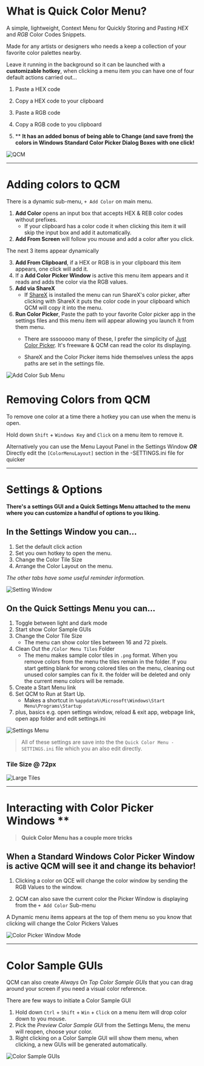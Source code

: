 # What is Quick Color Menu?

A simple, lightweight, Context Menu for Quickly Storing and Pasting *HEX* and *RGB* Color Codes Snippets.

Made for any artists or designers who needs a keep a collection of your favorite color palettes nearby.

Leave it running in the background so it can be launched with a **customizable hotkey**, when clicking a menu item you can have one of four default actions carried out...

1. Paste a HEX code

2. Copy a HEX code to your clipboard

3. Paste a RGB code

4. Copy a RGB code to you clipboard

5. ** **It has an added bonus of being able to Change (and save from) the colors in Windows Standard Color Picker Dialog Boxes with one click!** 

![QCM](ss/qcm.png)

***

# Adding colors to QCM

There is a dynamic sub-menu, `+ Add Color` on main menu.
1. **Add Color** opens an input box that accepts HEX & REB color codes without prefixes.
    - If your clipboard has a color code it when clicking this item it will skip the input box and add it automatically.
2. **Add From Screen** will follow you mouse and add a color after you click.

The next 3 items appear dynamically 

3. **Add From Clipboard**, if a HEX or RGB is in your clipboard this item appears, one click will add it.
3. If a **Add Color Picker Window** is active this menu item appears and it reads and adds the color via the RGB values.
4. **Add via ShareX**
    - If [ShareX](https://getsharex.com) is installed the menu can run ShareX's color picker, after clicking with ShareX it puts the color code in your clipboard which QCM will copy it into the menu.
5. **Run Color Picker**, Paste the path to your favorite Color picker app in the settings files and this menu item will appear allowing you launch it from them menu.
	- There are sssooooo many of these, I prefer the simplicity of [Just Color Picker](https://annystudio.com/software/colorpicker/). It's  freeware & QCM can read the color its displaying.

    - ShareX and the Color Picker items hide themselves unless the apps paths are set in the settings file.

![Add Color Sub Menu](ss/qcm-add.png)
# Removing Colors from QCM

To remove one color at a time there a hotkey you can use when the menu is open.

Hold down `Shift` + `Windows Key` and `Click` on a menu item to remove it.

Alternatively you can use the Menu Layout Panel in the  Settings Window ***OR*** Directly edit the `[ColorMenuLayout]` section in the -SETTINGS.ini file for quicker 

***

# Settings & Options

**There's a settings GUI and a Quick Settings Menu attached to the menu where you can customize a handful of options to you liking.**

## In the Settings Window you can...

1. Set the default click action
2. Set you own hotkey to open the menu.
3. Change the Color Tile Size
4. Arrange the Color Layout on the menu.

*The other tabs have some useful reminder information.*

![Setting Window](ss/qcm-settingswindow.png)

## On the Quick Settings Menu you can... 

1. Toggle between light and dark mode
2. Start show Color Sample GUIs
3. Change the Color Tile Size 
    - The menu can show color tiles between 16 and 72 pixels.
4. Clean Out the `/Color Menu Tiles` Folder
    - The menu makes sample color tiles in `.png` format.  When you remove colors from the menu the tiles remain in the folder. If you start getting blank for wrong colored tiles on the menu, cleaning out unused color samples can fix it. the folder will be deleted and only the current menu colors will be remade.
5. Create a Start Menu link
6. Set QCM to Run at Start Up.
    - Makes a shortcut in `%appdata%\Microsoft\Windows\Start Menu\Programs\Startup`
7. plus, basics e.g. open settings window, reload & exit app, webpage link, open app folder and edit settings.ini

![Settings Menu](ss/qcm-settingsmenu.png)

> All of these settings are save into the the `Quick Color Menu -SETTINGS.ini` file which you an also edit directly.

### Tile Size @ 72px

![Large Tiles](ss/qcm-bigtiles.png)

***

# Interacting with Color Picker Windows **

> **Quick Color Menu has a couple more tricks**

## **When a Standard Windows Color Picker Window is active  QCM will see it and change its behavior!**


1. Clicking a color on QCE will change the color window by sending the RGB Values to the window.

1. QCM can also save the current color the Picker Window is displaying from the `+ Add Color` Sub-menu

A Dynamic menu items appears at the top of them menu so you know that clicking will change the Color Pickers Values

![Color Picker Window Mode](ss/qcm-colorpicker.png)

***

# Color Sample GUIs

QCM can also create *Always On Top Color Sample GUIs* that you can drag around your screen if you need a visual color reference.

There are few ways to initiate a Color Sample GUI

1. Hold down `Ctrl` + `Shift` + `Win` + `Click` on a menu item will drop color down to you mouse.
2. Pick the *Preview Color Sample GUI* from the Settings Menu, the menu will reopen, choose your color.
3. Right clicking on a Color Sample GUI will show them menu, when clicking, a new GUIs will be generated automatically.

![Color Sample GUIs](ss/qcm-colorguis.png)
